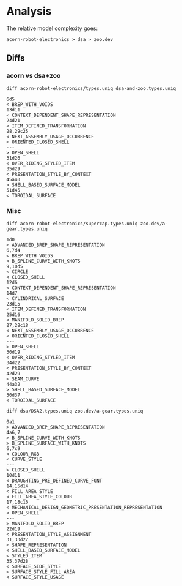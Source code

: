 # Analysis
The relative model complexity goes:

`acorn-robot-electronics > dsa > zoo.dev`

## Diffs

### acorn vs dsa+zoo
`diff acorn-robot-electronics/types.uniq dsa-and-zoo.types.uniq`
```
6d5
< BREP_WITH_VOIDS
13d11
< CONTEXT_DEPENDENT_SHAPE_REPRESENTATION
24d21
< ITEM_DEFINED_TRANSFORMATION
28,29c25
< NEXT_ASSEMBLY_USAGE_OCCURRENCE
< ORIENTED_CLOSED_SHELL
---
> OPEN_SHELL
31d26
< OVER_RIDING_STYLED_ITEM
35d29
< PRESENTATION_STYLE_BY_CONTEXT
45a40
> SHELL_BASED_SURFACE_MODEL
51d45
< TOROIDAL_SURFACE
```

### Misc
`diff acorn-robot-electronics/supercap.types.uniq zoo.dev/a-gear.types.uniq`
```
1d0
< ADVANCED_BREP_SHAPE_REPRESENTATION
6,7d4
< BREP_WITH_VOIDS
< B_SPLINE_CURVE_WITH_KNOTS
9,10d5
< CIRCLE
< CLOSED_SHELL
12d6
< CONTEXT_DEPENDENT_SHAPE_REPRESENTATION
14d7
< CYLINDRICAL_SURFACE
23d15
< ITEM_DEFINED_TRANSFORMATION
25d16
< MANIFOLD_SOLID_BREP
27,28c18
< NEXT_ASSEMBLY_USAGE_OCCURRENCE
< ORIENTED_CLOSED_SHELL
---
> OPEN_SHELL
30d19
< OVER_RIDING_STYLED_ITEM
34d22
< PRESENTATION_STYLE_BY_CONTEXT
42d29
< SEAM_CURVE
44a32
> SHELL_BASED_SURFACE_MODEL
50d37
< TOROIDAL_SURFACE
```

`diff dsa/DSA2.types.uniq zoo.dev/a-gear.types.uniq`
```
0a1
> ADVANCED_BREP_SHAPE_REPRESENTATION
4a6,7
> B_SPLINE_CURVE_WITH_KNOTS
> B_SPLINE_SURFACE_WITH_KNOTS
6,7c9
< COLOUR_RGB
< CURVE_STYLE
---
> CLOSED_SHELL
10d11
< DRAUGHTING_PRE_DEFINED_CURVE_FONT
14,15d14
< FILL_AREA_STYLE
< FILL_AREA_STYLE_COLOUR
17,18c16
< MECHANICAL_DESIGN_GEOMETRIC_PRESENTATION_REPRESENTATION
< OPEN_SHELL
---
> MANIFOLD_SOLID_BREP
22d19
< PRESENTATION_STYLE_ASSIGNMENT
31,33d27
< SHAPE_REPRESENTATION
< SHELL_BASED_SURFACE_MODEL
< STYLED_ITEM
35,37d28
< SURFACE_SIDE_STYLE
< SURFACE_STYLE_FILL_AREA
< SURFACE_STYLE_USAGE
```
